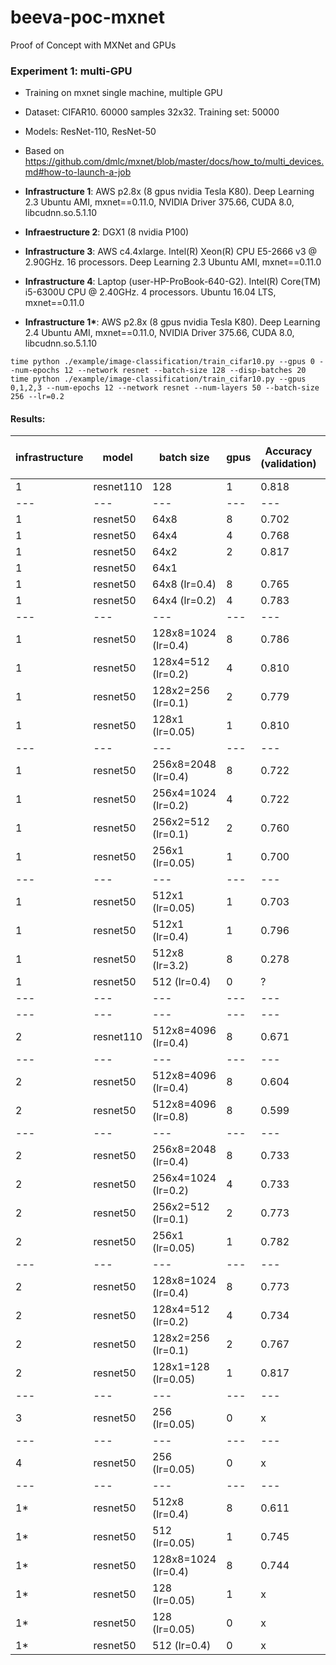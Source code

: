 # beeva-poc-mxnet
Proof of Concept with MXNet and GPUs

### Experiment 1: multi-GPU

* Training on mxnet single machine, multiple GPU
* Dataset: CIFAR10. 60000 samples 32x32. Training set: 50000
* Models: ResNet-110, ResNet-50

* Based on https://github.com/dmlc/mxnet/blob/master/docs/how_to/multi_devices.md#how-to-launch-a-job
* **Infrastructure 1**: AWS p2.8x (8 gpus nvidia Tesla K80). Deep Learning 2.3 Ubuntu AMI, mxnet==0.11.0, NVIDIA Driver 375.66, CUDA 8.0, libcudnn.so.5.1.10
* **Infraestructure 2**: DGX1 (8 nvidia P100)
* **Infrastructure 3**: AWS c4.4xlarge. Intel(R) Xeon(R) CPU E5-2666 v3 @ 2.90GHz. 16 processors. Deep Learning 2.3 Ubuntu AMI, mxnet==0.11.0
* **Infrastructure 4**: Laptop (user-HP-ProBook-640-G2). Intel(R) Core(TM) i5-6300U CPU @ 2.40GHz. 4 processors. Ubuntu 16.04 LTS,  mxnet==0.11.0
* **Infrastructure 1\***: AWS p2.8x (8 gpus nvidia Tesla K80). Deep Learning 2.4 Ubuntu AMI, mxnet==0.11.0, NVIDIA Driver 375.66, CUDA 8.0, libcudnn.so.5.1.10


```
time python ./example/image-classification/train_cifar10.py --gpus 0 --num-epochs 12 --network resnet --batch-size 128 --disp-batches 20
time python ./example/image-classification/train_cifar10.py --gpus 0,1,2,3 --num-epochs 12 --network resnet --num-layers 50 --batch-size 256 --lr=0.2

```


#### Results:

| infrastructure | model | batch size | gpus | Accuracy (validation) | Epochs | Training time (s/epoch) | Throughput (samples/s)
| --- | --- | --- | --- | --- | --- | --- | ---
| 1 | resnet110 | 128 | 1 | 0.818 | 12 | 96.9 | 520
| --- | --- | --- | --- | --- | --- | --- | ---
| 1 | resnet50 | 64x8 | 8 | 0.702 | 12 | 8.1s | 6200 
| 1 | resnet50 | 64x4 | 4 | 0.768 | 12 | 13.8s | 3600
| 1 | resnet50 | 64x2 | 2 | 0.817 | 12 | 27.1s | 1800
| 1 | resnet50 | 64x1 |   |  |  |  | 
| 1 | resnet50 | 64x8 (lr=0.4) | 8 | 0.765 | 12 | 8.0s | 6200
| 1 | resnet50 | 64x4 (lr=0.2) | 4 | 0.783 | 12 | 13.8s | 3600
| --- | --- | --- | --- | --- | --- | --- | ---
| 1 | resnet50 | 128x8=1024 (lr=0.4) |8| 0.786 | 12 | 7.1 | 6800 (8-80%)
| 1 | resnet50 | 128x4=512 (lr=0.2) |4| 0.810 | 12 | 11.4 | 4300 (4-90%)
| 1 | resnet50 | 128x2=256 (lr=0.1) |2| 0.779 | 12 | 22.2 | 2200 (2-90%)
| 1 | resnet50 | 128x1 (lr=0.05) |1| 0.810 | 12 | 44.7 | 1100 (1-90%)
| --- | --- | --- | --- | --- | --- | --- | ---
| 1 | resnet50 | 256x8=2048 (lr=0.4) |8| 0.722 | 12 | 5.1 | 9400 (8-90%)
| 1 | resnet50 | 256x4=1024 (lr=0.2) |4| 0.722 | 12 | 9.8 | 5100 (4-90%)
| 1 | resnet50 | 256x2=512 (lr=0.1) |2| 0.760 | 12 | 19.4 | 2600 (2-90%)
| 1 | resnet50 | 256x1 (lr=0.05) |1| 0.700 | 12 | 38.5 | 1300 (1-95%)
| --- | --- | --- | --- | --- | --- | --- | ---
| 1 | resnet50 | 512x1 (lr=0.05) | 1 | 0.703 | 12 | 36.3 | 1400
| 1 | resnet50 | 512x1 (lr=0.4) | 1 | 0.796 | 12 | 36.0 | 1400
| 1 | resnet50 | 512x8 (lr=3.2) | 8 | 0.278 | 12 | 4.5 | 11000
| 1 | resnet50 | 512 (lr=0.4) | 0 | ? | 12 | 110.0 | 450
| --- | --- | --- | --- | --- | --- | --- | ---
| --- | --- | --- | --- | --- | --- | --- | ---
| 2 | resnet110 | 512x8=4096 (lr=0.4) |8| 0.671 | 12 | 4.4s | 11000 (80%)
| --- | --- | --- | --- | --- | --- | --- | ---
| 2 | resnet50 | 512x8=4096 (lr=0.4) |8| 0.604 | 12 | 2.1s | 24000 (70%)
| 2 | resnet50 | 512x8=4096 (lr=0.8) |8| 0.599 | 12 | 2.1s | 24000 (70%)
| --- | --- | --- | --- | --- | --- | --- | ---
| 2 | resnet50 | 256x8=2048 (lr=0.4) |8| 0.733 | 12 | 2.8s | 17000 (67%)
| 2 | resnet50 | 256x4=1024 (lr=0.2) |4| 0.733 | 12 | 3.4s | 15000
| 2 | resnet50 | 256x2=512 (lr=0.1) |2| 0.773 | 12 | 6.8s | 7500
| 2 | resnet50 | 256x1 (lr=0.05) |1| 0.782 | 12 | 13.9 | 2600
| --- | --- | --- | --- | --- | --- | --- | ---
| 2 | resnet50 | 128x8=1024 (lr=0.4) |8| 0.773 | 12 | 4.5 | 11000 (8-40%)
| 2 | resnet50 | 128x4=512 (lr=0.2) |4| 0.734 | 12 | 4.5 | 12000 (4-80%)
| 2 | resnet50 | 128x2=256 (lr=0.1) |2| 0.767 | 12 | 8.2 | 6100 (2-80%)
| 2 | resnet50 | 128x1=128 (lr=0.05) |1| 0.817 | 12 | 17.2 | 2900 (1-80%)
| --- | --- | --- | --- | --- | --- | --- | ---
| 3 | resnet50 | 256 (lr=0.05) |0| x | 12 | 152 | 340
| --- | --- | --- | --- | --- | --- | --- | ---
| 4 | resnet50 | 256 (lr=0.05) |0| x | 12 |  | 33
| --- | --- | --- | --- | --- | --- | --- | ---
| 1* | resnet50 | 512x8 (lr=0.4) | 8 | 0.611 | 12 | 5.0 | 10000 (8-95%)
| 1* | resnet50 | 512 (lr=0.05) | 1 | 0.745 | 12 | 37.1 | 1300 (1-97%)
| 1* | resnet50 | 128x8=1024 (lr=0.4) |8| 0.744 | 12 | 7.1 | 6700 (8-75%)
| 1* | resnet50 | 128 (lr=0.05) |1| x | 12 | 44.6 | 1100 (1-90%)
| 1* | resnet50 | 128 (lr=0.05) |0| x | 12 | 145 | 340
| 1* | resnet50 | 512 (lr=0.4) |0| x | 12 | 112 | 440



